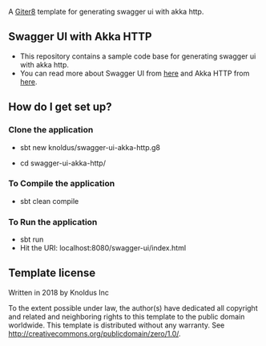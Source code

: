 A [Giter8][g8] template for generating swagger ui with akka http.

## Swagger UI with Akka HTTP ##

* This repository contains a sample code base for generating swagger ui with akka http.
* You can read more about Swagger UI from [here](https://swagger.io/) and Akka HTTP from [here](https://doc.akka.io/docs/akka-http/current/). 

## How do I get set up? ##

### Clone the application ###

* sbt new knoldus/swagger-ui-akka-http.g8
  
* cd swagger-ui-akka-http/

### To Compile the application ###

* sbt clean compile

### To Run the application ###

* sbt run
* Hit the URI: localhost:8080/swagger-ui/index.html

Template license
----------------
Written in 2018 by Knoldus Inc 

To the extent possible under law, the author(s) have dedicated all copyright and related
and neighboring rights to this template to the public domain worldwide.
This template is distributed without any warranty. See <http://creativecommons.org/publicdomain/zero/1.0/>.

[g8]: http://www.foundweekends.org/giter8/
